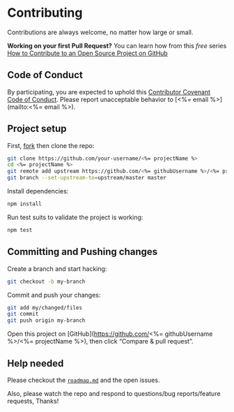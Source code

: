 # Contributing

Contributions are always welcome, no matter how large or small.

**Working on your first Pull Request?** You can learn how from this *free* series [How to Contribute to an Open Source Project on GitHub](https://egghead.io/series/how-to-contribute-to-an-open-source-project-on-github)

## Code of Conduct

By participating, you are expected to uphold this [Contributor Covenant Code of Conduct](./other/code_of_conduct.md). Please report unacceptable behavior to [<%= email %>](mailto:<%= email %>).

## Project setup

First, [fork](https://guides.github.com/activities/forking) then clone the repo:

```sh
git clone https://github.com/your-username/<%= projectName %>
cd <%= projectName %>
git remote add upstream https://github.com/<%= githubUsername %>/<%= projectName %>
git branch --set-upstream-to=upstream/master master
```

Install dependencies:

```sh
npm install
```

Run test suits to validate the project is working:

```sh
npm test
```

## Committing and Pushing changes

Create a branch and start hacking:

```sh
git checkout -b my-branch
```

Commit and push your changes:

```sh
git add my/changed/files
git commit
git push origin my-branch
```

Open this project on [GitHub](https://github.com/<%= githubUsername %>/<%= projectName %>), then click “Compare & pull request”.

## Help needed

Please checkout the [`roadmap.md`](./other/roadmap.md) and the open issues.

Also, please watch the repo and respond to questions/bug reports/feature requests, Thanks!
